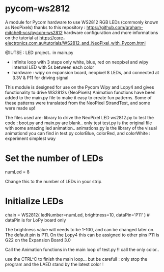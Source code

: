 # pycom-ws2812
A module for Pycom hardware to use WS2812 RGB LEDs (commonly known as NeoPixels)
thanks to this repository : https://github.com/graham-mitchell-vcs/pycom-ws2812
hardware configuration and more informations on the tutorial at https://core-electronics.com.au/tutorials/WS2812_and_NeoPixel_with_Pycom.html 

@IUTSE : LED project.. in main.py
- infinite loop with 3 steps only white, blue, red on neopixel and wipy internal LED with 5s between each color 
- hardware : wipy on expansion board, neopixel 8 LEDs, and connected at 3.3V & P11 for driving signal

This module is designed for use on the Pycom Wipy and Lopy4 and gives functionality to drive WS2812s (NeoPixels)
Animation functions have been added to the main.py file to make it easy to create fun patterns.
Some of these patterns were translated from the NeoPixel StrandTest, and some were made up!

The files used are:
library to drive the NeoPixel LED
    ws2812.py
to test the code :
    boot.py and main.py are blank.. only test
    test.py is the original file with some amazing led animation.. 
    animations.py is the library of the visual animationd you can find in test.py
    colorBlue, colorRed, and colorWhite : experiment simplest way 

# Set the number of LEDs
numLed = 8

Change this to the number of LEDs in your strip.

# Initialize LEDs
chain = WS2812( ledNumber=numLed, brightness=10, dataPin='P11' ) # dataPin is for LoPy board only

The brightness value will needs to be 1-100, and can be changed later on.
The default pin is P11. On the Lopy4 this can be assigned to other pins
P11 is G22 on the Expansion Board 3.0
 
Call the Animation functions in the main loop of test.py !!
call the only color..

use the CTRL^C to finish the main loop... but be carefull : only stop the program and the LAED stand by the latest color !
